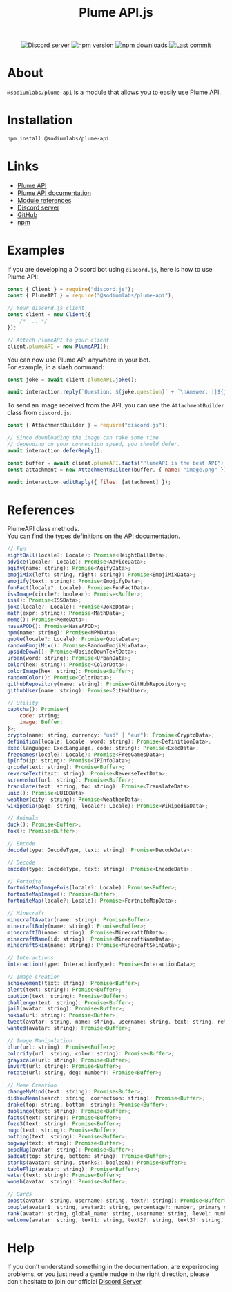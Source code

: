 <div align="center">
<br />
    <h1>Plume API.js</h1>
    <br />
    <p>
        <a href="https://discord.gg/8PDXWSHH7k"><img src="https://img.shields.io/discord/1336303640725553213?color=5865F2&logo=discord&logoColor=white" alt="Discord server" /></a>
        <a href="https://www.npmjs.com/package/@sodiumlabs/plume-api"><img src="https://img.shields.io/npm/v/@sodiumlabs/plume-api.svg?maxAge=3600" alt="npm version" /></a>
        <a href="https://www.npmjs.com/package/@sodiumlabs/plume-api"><img src="https://img.shields.io/npm/dt/@sodiumlabs/plume-api.svg?maxAge=3600" alt="npm downloads" /></a>
        <a href="https://github.com/sodium-labs/plume-api.js/commits/main"><img alt="Last commit" src="https://img.shields.io/github/last-commit/sodium-labs/plume-api.js?logo=github&logoColor=ffffff" /></a>
    </p>
</div>

# About

`@sodiumlabs/plume-api` is a module that allows you to easily use Plume API.

# Installation

```sh
npm install @sodiumlabs/plume-api
```

# Links

- [Plume API](https://plume.ptarmigan.xyz)
- [Plume API documentation](https://plume.ptarmigan.xyz/docs)
- [Module references](#references)
- [Discord server](https://discord.gg/8PDXWSHH7k)
- [GitHub](https://github.com/sodium-labs/plume-api.js)
- [npm](https://npmjs.com/package/@sodiumlabs/plume-api)

# Examples

If you are developing a Discord bot using `discord.js`, here is how to use Plume API:

```js
const { Client } = require("discord.js");
const { PlumeAPI } = require("@sodiumlabs/plume-api");

// Your discord.js client
const client = new Client({
    /* ... */
});

// Attach PlumeAPI to your client
client.plumeAPI = new PlumeAPI();
```

You can now use Plume API anywhere in your bot. <br/>For example, in a slash command:

```js
const joke = await client.plumeAPI.joke();

await interaction.reply(`Question: ${joke.question}` + `\nAnswer: ||${joke.answer}||`);
```

To send an image received from the API, you can use the `AttachmentBuilder` class from `discord.js`:

```js
const { AttachmentBuilder } = require("discord.js");

// Since downloading the image can take some time
// depending on your connection speed, you should defer.
await interaction.deferReply();

const buffer = await client.plumeAPI.facts("PlumeAPI is the best API");
const attachment = new AttachmentBuilder(buffer, { name: "image.png" });

await interaction.editReply({ files: [attachment] });
```

# References

PlumeAPI class methods. <br/> You can find the types definitions on the [API documentation](https://plume.ptarmigan.xyz/docs).

```js
// Fun
eightBall(locale?: Locale): Promise<HeightBallData>;
advice(locale?: Locale): Promise<AdviceData>;
agify(name: string): Promise<AgifyData>;
emojiMix(left: string, right: string): Promise<EmojiMixData>;
emojify(text: string): Promise<EmojifyData>;
funFact(locale?: Locale): Promise<FunFactData>;
issImage(circle?: boolean): Promise<Buffer>;
iss(): Promise<ISSData>;
joke(locale?: Locale): Promise<JokeData>;
math(expr: string): Promise<MathData>;
meme(): Promise<MemeData>;
nasaAPOD(): Promise<NasaAPOD>;
npm(name: string): Promise<NPMData>;
quote(locale?: Locale): Promise<QuoteData>;
randomEmojiMix(): Promise<RandomEmojiMixData>;
upsideDown(): Promise<UpsideDownTextData>;
urban(word: string): Promise<UrbanData>;
color(hex: string): Promise<ColorData>;
colorImage(hex: string): Promise<Buffer>;
randomColor(): Promise<ColorData>;
githubRepository(name: string): Promise<GitHubRepository>;
githubUser(name: string): Promise<GitHubUser>;

// Utility
captcha(): Promise<{
    code: string;
    image: Buffer;
}>;
crypto(name: string, currency: "usd" | "eur"): Promise<CryptoData>;
definition(locale: Locale, word: string): Promise<DefinitionData>;
exec(language: ExecLanguage, code: string): Promise<ExecData>;
freeGames(locale?: Locale): Promise<FreeGamesData>;
ipInfo(ip: string): Promise<IPInfoData>;
qrcode(text: string): Promise<Buffer>;
reverseText(text: string): Promise<ReverseTextData>;
screenshot(url: string): Promise<Buffer>;
translate(text: string, to: string): Promise<TranslateData>;
uuid(): Promise<UUIDData>
weather(city: string): Promise<WeatherData>;
wikipedia(page: string, locale?: Locale): Promise<WikipediaData>;

// Animals
duck(): Promise<Buffer>;
fox(): Promise<Buffer>;

// Encode
decode(type: DecodeType, text: string): Promise<DecodeData>;

// Decode
encode(type: EncodeType, text: string): Promise<EncodeData>;

// Fortnite
fortniteMapImagePois(locale?: Locale): Promise<Buffer>;
fortniteMapImage(): Promise<Buffer>;
fortniteMap(locale?: Locale): Promise<FortniteMapData>;

// Minecraft
minecraftAvatar(name: string): Promise<Buffer>;
minecraftBody(name: string): Promise<Buffer>;
minecraftID(name: string): Promise<MinecraftIDData>;
minecraftName(id: string): Promise<MinecraftNameData>;
minecraftSkin(name: string): Promise<MinecraftSkinData>;

// Interactions
interaction(type: InteractionType): Promise<InteractionData>;

// Image Creation
achievement(text: string): Promise<Buffer>;
alert(text: string): Promise<Buffer>;
caution(text: string): Promise<Buffer>;
challenge(text: string): Promise<Buffer>;
jail(avatar: string): Promise<Buffer>;
nokia(url: string): Promise<Buffer>;
tweet(avatar: string, name: string, username: string, text: string, retweets?: number, quote_tweets?: number, likes?: number): Promise<Buffer>;
wanted(avatar: string): Promise<Buffer>;

// Image Manipulation
blur(url: string): Promise<Buffer>;
colorify(url: string, color: string): Promise<Buffer>;
grayscale(url: string): Promise<Buffer>;
invert(url: string): Promise<Buffer>;
rotate(url: string, deg: number): Promise<Buffer>;

// Meme Creation
changeMyMind(text: string): Promise<Buffer>;
didYouMean(search: string, correction: string): Promise<Buffer>;
drake(top: string, bottom: string): Promise<Buffer>;
duolingo(text: string): Promise<Buffer>;
facts(text: string): Promise<Buffer>;
fuze3(text: string): Promise<Buffer>;
hugo(text: string): Promise<Buffer>;
nothing(text: string): Promise<Buffer>;
oogway(text: string): Promise<Buffer>;
pepeHug(avatar: string): Promise<Buffer>;
sadcat(top: string, bottom: string): Promise<Buffer>;
stonks(avatar: string, stonks?: boolean): Promise<Buffer>;
tableFlip(avatar: string): Promise<Buffer>;
water(text: string): Promise<Buffer>;
woosh(avatar: string): Promise<Buffer>;

// Cards
boost(avatar: string, username: string, text?: string): Promise<Buffer>;
couple(avatar1: string, avatar2: string, percentage?: number, primary_color?: string): Promise<Buffer>;
rank(avatar: string, global_name: string, username: string, level: number, xp: number, max_xp: number, rank?: number, bg_url?: string, bg_color?: string, blur?: boolean, color?: string): Promise<Buffer>;
welcome(avatar: string, text1: string, text2?: string, text3?: string, bg_url?: string, bg_color?: string, font_color?: string, blur?: boolean, avatar_border?: boolean, avatar_border_color?: string): Promise<Buffer>;
```

# Help

If you don't understand something in the documentation, are experiencing problems, or you just need a gentle nudge in the right direction, please don't hesitate to join our official [Discord Server](https://discord.gg/8PDXWSHH7k).

